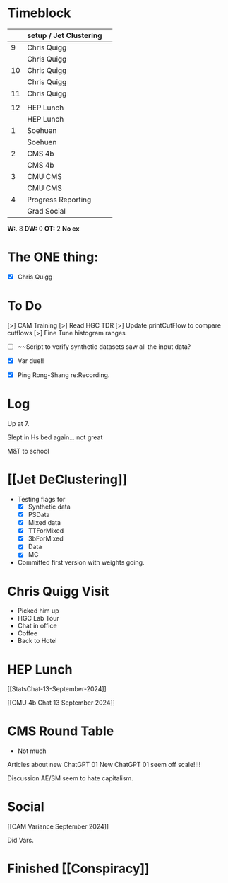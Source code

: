 # Timeblock

|     | setup / Jet Clustering |     |
| --- | ---------------------- | --- |
| 9   | Chris Quigg            |     |
|     | Chris Quigg            |     |
| 10  | Chris Quigg            |     |
|     | Chris Quigg            |     |
| 11  | Chris Quigg            |     |
|     |                        |     |
| 12  | HEP Lunch              |     |
|     | HEP Lunch              |     |
| 1   | Soehuen                |     |
|     | Soehuen                |     |
| 2   | CMS 4b                 |     |
|     | CMS 4b                 |     |
| 3   | CMU CMS                |     |
|     | CMU CMS                |     |
| 4   | Progress Reporting     |     |
|     | Grad Social            |     |

**W:**. 8 
**DW:** 0 
**OT:** 2 
**No ex**

# The ONE thing: 
- [x] Chris Quigg


# To Do
[>] CAM Training
[>] Read HGC TDR
[>] Update printCutFlow to compare cutflows
[>] Fine Tune histogram ranges
- [ ] ~~Script to verify synthetic datasets saw all the input data?
- [x] Var due!!
- [x] Ping Rong-Shang re:Recording. 


# Log

Up at 7. 

Slept in Hs bed again... not great

M&T to school

# [[Jet DeClustering]]
- Testing flags for 
	- [x] Synthetic data
	- [x] PSData
	- [x] Mixed data
	- [x] TTForMixed
	- [x] 3bForMixed
	- [x] Data
	- [x] MC
- Committed first version with weights going.

# Chris Quigg Visit
- Picked him up
- HGC Lab Tour
- Chat in office
- Coffee
- Back to Hotel

# HEP Lunch


[[StatsChat-13-September-2024]]


[[CMU 4b Chat 13 September 2024]]

# CMS Round Table
- Not much

Articles about new ChatGPT 01
New ChatGPT 01 seem off scale!!!!

Discussion AE/SM seem to hate capitalism.  

# Social


[[CAM Variance September 2024]]


Did Vars. 

# Finished [[Conspiracy]]



